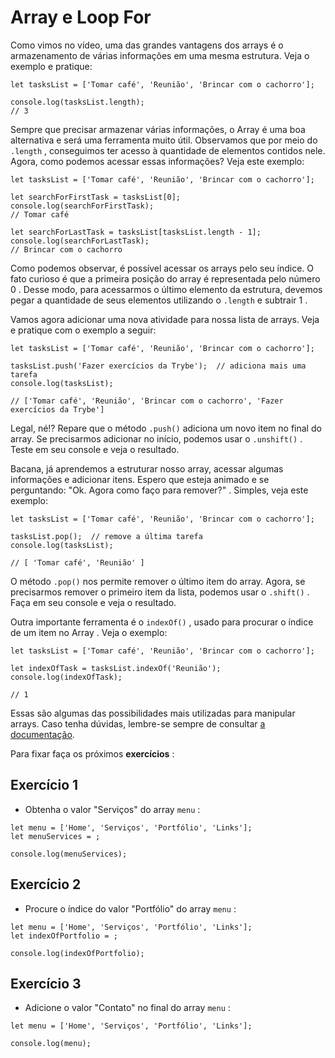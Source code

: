 # Array e Loop For

Como vimos no vídeo, uma das grandes vantagens dos arrays é o armazenamento de várias informações em uma mesma estrutura. Veja o exemplo e pratique:

```
let tasksList = ['Tomar café', 'Reunião', 'Brincar com o cachorro'];

console.log(tasksList.length);
// 3
```

Sempre que precisar armazenar várias informações, o Array é uma boa alternativa e será uma ferramenta muito útil. Observamos que por meio do ```.length``` , conseguimos ter acesso à quantidade de elementos contidos nele. Agora, como podemos acessar essas informações? Veja este exemplo:

```
let tasksList = ['Tomar café', 'Reunião', 'Brincar com o cachorro'];

let searchForFirstTask = tasksList[0];
console.log(searchForFirstTask);
// Tomar café

let searchForLastTask = tasksList[tasksList.length - 1];
console.log(searchForLastTask);
// Brincar com o cachorro
```

Como podemos observar, é possível acessar os arrays pelo seu índice. O fato curioso é que a primeira posição do array é representada pelo número 0 . Desse modo, para acessarmos o último elemento da estrutura, devemos pegar a quantidade de seus elementos utilizando o ```.length``` e subtrair 1 .

Vamos agora adicionar uma nova atividade para nossa lista de arrays. Veja e pratique com o exemplo a seguir:

```
let tasksList = ['Tomar café', 'Reunião', 'Brincar com o cachorro'];

tasksList.push('Fazer exercícios da Trybe');  // adiciona mais uma tarefa
console.log(tasksList);

// ['Tomar café', 'Reunião', 'Brincar com o cachorro', 'Fazer exercícios da Trybe']
```

Legal, né!? Repare que o método ```.push()``` adiciona um novo item no final do array. Se precisarmos adicionar no início, podemos usar o ```.unshift()``` . Teste em seu console e veja o resultado.

Bacana, já aprendemos a estruturar nosso array, acessar algumas informações e adicionar itens. Espero que esteja animado e se perguntando: "Ok. Agora como faço para remover?" . Simples, veja este exemplo:

```
let tasksList = ['Tomar café', 'Reunião', 'Brincar com o cachorro'];

tasksList.pop();  // remove a última tarefa
console.log(tasksList);

// [ 'Tomar café', 'Reunião' ]
```

O método ```.pop()``` nos permite remover o último item do array. Agora, se precisarmos remover o primeiro item da lista, podemos usar o ```.shift()``` . Faça em seu console e veja o resultado.

Outra importante ferramenta é o ```indexOf()``` , usado para procurar o índice de um item no Array . Veja o exemplo:

```
let tasksList = ['Tomar café', 'Reunião', 'Brincar com o cachorro'];

let indexOfTask = tasksList.indexOf('Reunião');
console.log(indexOfTask);

// 1
```

Essas são algumas das possibilidades mais utilizadas para manipular arrays. Caso tenha dúvidas, lembre-se sempre de consultar [a documentação](https://developer.mozilla.org/pt-BR/docs/Web/JavaScript/Reference/Global_Objects/Array).

Para fixar faça os próximos __exercícios__ :

## Exercício 1

* Obtenha o valor "Serviços" do array ```menu``` :

```
let menu = ['Home', 'Serviços', 'Portfólio', 'Links'];
let menuServices = ;

console.log(menuServices);
```

## Exercício 2

* Procure o índice do valor "Portfólio" do array ```menu``` :

```
let menu = ['Home', 'Serviços', 'Portfólio', 'Links'];
let indexOfPortfolio = ;

console.log(indexOfPortfolio);
```

## Exercício 3

* Adicione o valor "Contato" no final do array ```menu``` :

```
let menu = ['Home', 'Serviços', 'Portfólio', 'Links'];

console.log(menu);
```
